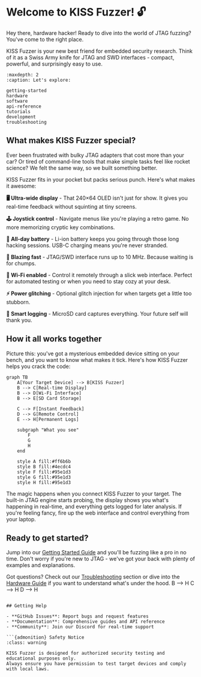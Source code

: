 # Welcome to KISS Fuzzer! 🔓

Hey there, hardware hacker! Ready to dive into the world of JTAG fuzzing? You've come to the right place. 

KISS Fuzzer is your new best friend for embedded security research. Think of it as a Swiss Army knife for JTAG and SWD interfaces - compact, powerful, and surprisingly easy to use.

```{toctree}
:maxdepth: 2
:caption: Let's explore:

getting-started
hardware
software
api-reference
tutorials
development
troubleshooting
```

## What makes KISS Fuzzer special?

Ever been frustrated with bulky JTAG adapters that cost more than your car? Or tired of command-line tools that make simple tasks feel like rocket science? We felt the same way, so we built something better.

KISS Fuzzer fits in your pocket but packs serious punch. Here's what makes it awesome:

**🖥️ Ultra-wide display** - That 240×64 OLED isn't just for show. It gives you real-time feedback without squinting at tiny screens.

**🕹️ Joystick control** - Navigate menus like you're playing a retro game. No more memorizing cryptic key combinations.

**🔋 All-day battery** - Li-ion battery keeps you going through those long hacking sessions. USB-C charging means you're never stranded.

**🚀 Blazing fast** - JTAG/SWD interface runs up to 10 MHz. Because waiting is for chumps.

**📡 Wi-Fi enabled** - Control it remotely through a slick web interface. Perfect for automated testing or when you need to stay cozy at your desk.

**⚡ Power glitching** - Optional glitch injection for when targets get a little too stubborn.

**💾 Smart logging** - MicroSD card captures everything. Your future self will thank you.

## How it all works together

Picture this: you've got a mysterious embedded device sitting on your bench, and you want to know what makes it tick. Here's how KISS Fuzzer helps you crack the code:

```{mermaid}
graph TB
    A[Your Target Device] --> B[KISS Fuzzer]
    B --> C[Real-time Display]
    B --> D[Wi-Fi Interface]
    B --> E[SD Card Storage]
    
    C --> F[Instant Feedback]
    D --> G[Remote Control]
    E --> H[Permanent Logs]
    
    subgraph "What you see"
        F
        G
        H
    end
    
    style A fill:#ff6b6b
    style B fill:#4ecdc4
    style F fill:#95e1d3
    style G fill:#95e1d3
    style H fill:#95e1d3
```

The magic happens when you connect KISS Fuzzer to your target. The built-in JTAG engine starts probing, the display shows you what's happening in real-time, and everything gets logged for later analysis. If you're feeling fancy, fire up the web interface and control everything from your laptop.

## Ready to get started?

Jump into our [Getting Started Guide](getting-started.md) and you'll be fuzzing like a pro in no time. Don't worry if you're new to JTAG - we've got your back with plenty of examples and explanations.

Got questions? Check out our [Troubleshooting](troubleshooting.md) section or dive into the [Hardware Guide](hardware.md) if you want to understand what's under the hood.
    B --> H
    C --> H
    D --> H
```

## Getting Help

- **GitHub Issues**: Report bugs and request features
- **Documentation**: Comprehensive guides and API reference
- **Community**: Join our Discord for real-time support

```{admonition} Safety Notice
:class: warning

KISS Fuzzer is designed for authorized security testing and educational purposes only. 
Always ensure you have permission to test target devices and comply with local laws.
```
